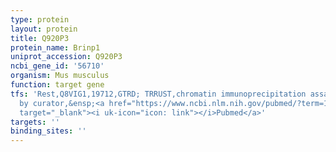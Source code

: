 ```yaml
---
type: protein
layout: protein
title: Q920P3
protein_name: Brinp1
uniprot_accession: Q920P3
ncbi_gene_id: '56710'
organism: Mus musculus
function: target gene
tfs: 'Rest,Q8VIG1,19712,GTRD; TRRUST,chromatin immunoprecipitation assay; inferred
  by curator,&ensp;<a href="https://www.ncbi.nlm.nih.gov/pubmed/?term=15857687%5Buid%5D"
  target="_blank"><i uk-icon="icon: link"></i>Pubmed</a>'
targets: ''
binding_sites: ''
---
```

